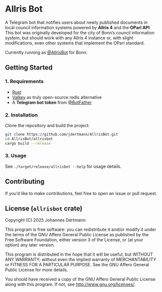 # Allris Bot

A Telegram bot that notifies users about newly published documents in local council information systems powered by **Allris 4** and the **OParl API**. This bot was originally developed for the city of Bonn’s council information system, but should work with any Allris 4 instance or, with slight modifications, even other systems that implement the OParl standard.


Currently running as [@AllrisBot](https://t.me/AllrisBot) for Bonn.

## Getting Started

### 1. Requirements

- [Rust](https://www.rust-lang.org/tools/install)
- [Valkey](https://valkey.io/download/) as truly open-source redis alternative
- A **Telegram bot token** from [@BotFather](https://t.me/BotFather)

### 2. Installation

Clone the repository and build the project:

```bash
git clone https://github.com/jdertmann/AllrisBot.git
cd AllrisBot/allrisbot
cargo build --release
```

### 3. Usage

See `./target/release/allrisbot --help` for usage details.

## Contributing

If you’d like to make contributions, feel free to open an issue or pull request.

## License (`allrisbot` crate)

Copyright (C) 2025 Johannes Dertmann

This program is free software: you can redistribute it and/or modify
it under the terms of the GNU Affero General Public License as published by
the Free Software Foundation, either version 3 of the License, or
(at your option) any later version.

This program is distributed in the hope that it will be useful,
but WITHOUT ANY WARRANTY; without even the implied warranty of
MERCHANTABILITY or FITNESS FOR A PARTICULAR PURPOSE.  See the
GNU Affero General Public License for more details.

You should have received a copy of the GNU Affero General Public License
along with this program.  If not, see <http://www.gnu.org/licenses/>.
